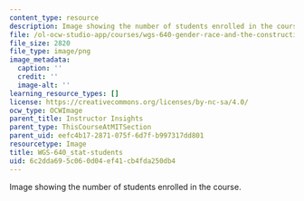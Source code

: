 ```yaml
---
content_type: resource
description: Image showing the number of students enrolled in the course.
file: /ol-ocw-studio-app/courses/wgs-640-gender-race-and-the-construction-of-the-american-west-fall-2014/6c2dda695c060d04ef41cb4fda250db4_WGS-640_stat-students.png
file_size: 2820
file_type: image/png
image_metadata:
  caption: ''
  credit: ''
  image-alt: ''
learning_resource_types: []
license: https://creativecommons.org/licenses/by-nc-sa/4.0/
ocw_type: OCWImage
parent_title: Instructor Insights
parent_type: ThisCourseAtMITSection
parent_uid: eefc4b17-2871-075f-6d7f-b997317dd801
resourcetype: Image
title: WGS-640_stat-students
uid: 6c2dda69-5c06-0d04-ef41-cb4fda250db4
---
```

Image showing the number of students enrolled in the course.